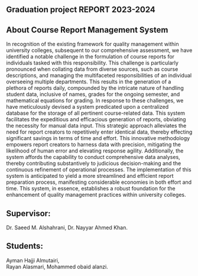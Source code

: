 
## Graduation project REPORT 2023-2024 

## About Course Report Management System 

In recognition of the existing framework for quality management within university colleges, subsequent to our comprehensive assessment, we have identified a notable challenge in the formulation of course reports for individuals tasked with this responsibility. This challenge is particularly pronounced when collating data from diverse sources, such as course descriptions, and managing the multifaceted responsibilities of an individual overseeing multiple departments. This results in the generation of a plethora of reports daily, compounded by the intricate nature of handling student data, inclusive of names, grades for the ongoing semester, and mathematical equations for grading. In response to these challenges, we have meticulously devised a system predicated upon a centralized database for the storage of all pertinent course-related data. This system facilitates the expeditious and efficacious generation of reports, obviating the necessity for manual data input. This strategic approach alleviates the need for report creators to repetitively enter identical data, thereby effecting significant savings in terms of time and effort. This innovative methodology empowers report creators to harness data with precision, mitigating the likelihood of human error and elevating response agility. Additionally, the system affords the capability to conduct comprehensive data analyses, thereby contributing substantively to judicious decision-making and the continuous refinement of operational processes. The implementation of this system is anticipated to yield a more streamlined and efficient report preparation process, manifesting considerable economies in both effort and time. This system, in essence, establishes a robust foundation for the enhancement of quality management practices within university colleges. 

## Supervisor: 
Dr. Saeed M. Alshahrani, 
Dr. Nayyar Ahmed Khan.

## Students:
Ayman Hajji Almutairi,	 
Rayan Alasmari,
Mohammed obaid alanzi.

